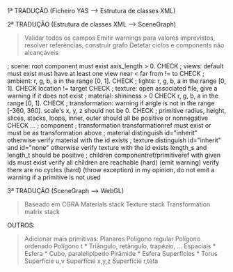 1ª TRADUÇÃO (Ficheiro YAS --> Estrutura de classes XML)

2ª TRADUÇÃO (Estrutura de classes XML --> SceneGraph)
> Validar todos os campos
> Emitir warnings para valores imprevistos, resolver referências, construir grafo
> Detetar ciclos e components não alcançáveis

; scene:
	root component must exist
	axis_length > 0. CHECK
; views:
	default must exist 
	must have at least one view 
	near < far
	from != to CHECK
; ambient:
	r, g, b, a in the range [0, 1]. CHECK
; lights:
	r, g, b, a in the range [0, 1]. CHECK
	location != target CHECK
; texture:
	open associated file, give a warning if it does not exist
; material:
	shininess > 0 CHECK
	r, g, b, a in the range [0, 1]. CHECK
; transformation:
	warning if angle is not in the range [-360, 360].
	scale's x, y, z should not be 0. CHECK
; primitive
	radius, height, slices, stacks, loops, inner, outer
	should all be positive or nonnegative CHECK
	...
; component
	; transformation
		transformationref must exist
		or must be as transformation above
	; material
		distinguish id="inherit"
		otherwise verify material with the id exists
	; texture
		distinguish id="inherit" and id="none"
		otherwise verify texture with the id exists
		length_s and length_t should be positive
	; children
		componentref/primitiveref with given ids must exist
		verify all children are reachable (hard) (emit warning)
		verify there are no cycles (hard) (throw exception)
		in my opinion, do not emit a warning if a primitive
		is not used

3ª TRADUÇÃO (SceneGraph --> WebGL)
> Baseado em CGRA
> Materials stack
> Texture stack
> Transformation matrix stack

OUTROS:
> Adicionar mais primitivas:
	Planares
		Polígono regular
		Polígono ordenado
		Polígono t
	*   Triângulo, retângulo, trapézio, ...
	Espaciais
	*   Esfera
	*   Cubo, paralelipípedo
		Pirâmide
	*   Esfera
	Superfícies
	*   Torus
		Superfície u,v
		Superfície x,y,z
		Superfície r,teta
